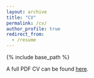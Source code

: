 ```yaml
---
layout: archive
title: "CV"
permalink: /cv/
author_profile: true
redirect_from:
  - /resume
---
```


{% include base_path %}

A full PDF CV can be found <a href="https://moira-andrews.github.io/files/Bhagya_updated_resume (1).pdf">here</a>.
